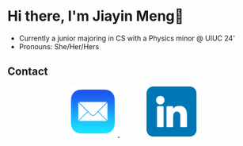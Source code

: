 <h1> Hi there, I'm Jiayin Meng👋 </h1>

* Currently a junior majoring in CS with a Physics minor @ UIUC 24'
* Pronouns: She/Her/Hers


## Contact
<div align="center">
    <a href="mailto:charlotte.m65012@gmail.com" target="_blank">
        <img src="./mail.png" width="20%"/>
    </a>
    <img width="10%" />
    <a href="https://www.linkedin.com/in/jiayin-meng2002/" target="_blank">
        <img src="./linkedin.png" width="20%"/>
    </a>
    
</div>
